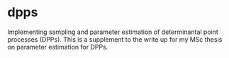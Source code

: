 # dpps
Implementing sampling and parameter estimation of determinantal point processes (DPPs). This is a supplement to the write up for my MSc thesis on parameter estimation for DPPs. 
